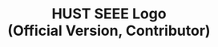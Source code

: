 ---
title: "HUST SEEE Logo<br>(Official Version, Contributor)"
image: "/images/portfolio/hust_seee_official_wide.png"  # 项目图片的相对路径
category: "visual"
hyperlink: "https://seee.hust.edu.cn/info/1081/2701.htm"
---